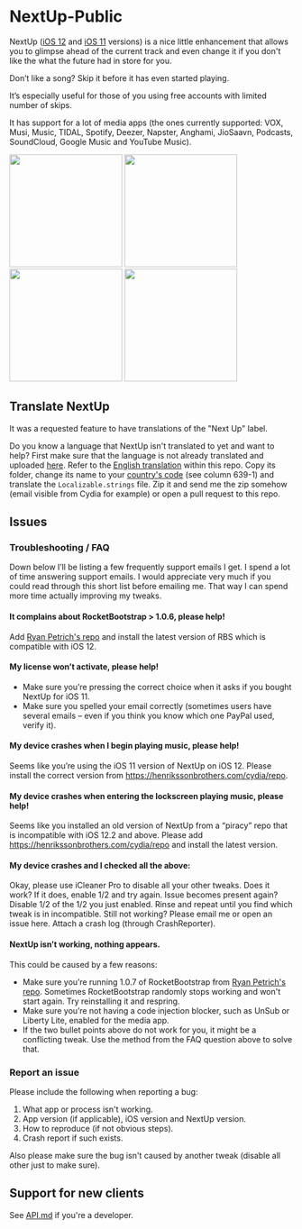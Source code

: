 # NextUp-Public

NextUp ([iOS 12](https://henrikssonbrothers.com/cydia/repo/depictions/?p=se.nosskirneh.nextup2) and [iOS 11](http://cydia.saurik.com/package/se.nosskirneh.nextup/) versions) is a nice little enhancement that allows you to glimpse ahead of the current track and even change it if you don't like the what the future had in store for you.

Don’t like a song? Skip it before it has even started playing.

It’s especially useful for those of you using free accounts with limited number of skips.

It has support for a lot of media apps (the ones currently supported: VOX, Musi, Music, TIDAL, Spotify, Deezer, Napster, Anghami, JioSaavn, Podcasts, SoundCloud, Google Music and YouTube Music).

<div>
    <img src="http://moreinfo.thebigboss.org/moreinfo/nextup1.jpg" width="200">
    <img src="http://moreinfo.thebigboss.org/moreinfo/nextup2.jpg" width="200">
    <img src="http://moreinfo.thebigboss.org/moreinfo/nextup3.jpg" width="200">
    <img src="http://moreinfo.thebigboss.org/moreinfo/nextup5.jpg" width="200">
</div>

## Translate NextUp

It was a requested feature to have translations of the "Next Up" label.

Do you know a language that NextUp isn't translated to yet and want to help? First make sure that the language is not already translated and uploaded [here](https://github.com/Nosskirneh/NextUp-Public/blob/master/translations). Refer to the [English translation]([API.md](https://github.com/Nosskirneh/NextUp-Public/blob/master/translations/en.lproj)) within this repo. Copy its folder, change its name to your [country's code](https://en.wikipedia.org/wiki/List_of_ISO_639-1_codes) (see column 639-1) and translate the `Localizable.strings` file. Zip it and send me the zip somehow (email visible from Cydia for example) or open a pull request to this repo.

## Issues

### Troubleshooting / FAQ

Down below I’ll be listing a few frequently support emails I get. I spend a lot of time answering support emails. I would appreciate very much if you could read through this short list before emailing me. That way I can spend more time actually improving my tweaks.

#### It complains about RocketBootstrap > 1.0.6, please help!
Add [Ryan Petrich's repo](https://rpetri.ch/repo/) and install the latest version of RBS which is compatible with iOS 12.

#### My license won’t activate, please help!
* Make sure you’re pressing the correct choice when it asks if you bought NextUp for iOS 11.
* Make sure you spelled your email correctly (sometimes users have several emails – even if you think you know which one PayPal used, verify it).

#### My device crashes when I begin playing music, please help!
Seems like you’re using the iOS 11 version of NextUp on iOS 12. Please install the correct version from https://henrikssonbrothers.com/cydia/repo.

#### My device crashes when entering the lockscreen playing music, please help!
Seems like you installed an old version of NextUp from a “piracy” repo that is incompatible with iOS 12.2 and above. Please add https://henrikssonbrothers.com/cydia/repo and install the latest version.

#### My device crashes and I checked all the above:
Okay, please use iCleaner Pro to disable all your other tweaks. Does it work? If it does, enable 1/2 and try again. Issue becomes present again? Disable 1/2 of the 1/2 you just enabled. Rinse and repeat until you find which tweak is in incompatible. Still not working? Please email me or open an issue here. Attach a crash log (through CrashReporter).

#### NextUp isn’t working, nothing appears.
This could be caused by a few reasons:
* Make sure you’re running 1.0.7 of RocketBootstrap from [Ryan Petrich's repo](https://rpetri.ch/repo/). Sometimes RocketBootstrap randomly stops working and won't start again. Try reinstalling it and respring.
* Make sure you’re not having a code injection blocker, such as UnSub or Liberty Lite, enabled for the media app.
* If the two bullet points above do not work for you, it might be a conflicting tweak. Use the method from the FAQ question above to solve that.


### Report an issue

Please include the following when reporting a bug:

1. What app or process isn't working.
2. App version (if applicable), iOS version and NextUp version.
3. How to reproduce (if not obvious steps).
4. Crash report if such exists.

Also please make sure the bug isn't caused by another tweak (disable all other just to make sure).

## Support for new clients
See [API.md](https://github.com/Nosskirneh/NextUp-Public/blob/master/API.md) if you're a developer.
